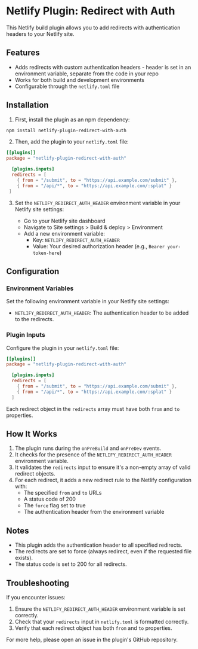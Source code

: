 # Netlify Plugin: Redirect with Auth

This Netlify build plugin allows you to add redirects with authentication headers to your Netlify site.

## Features

- Adds redirects with custom authentication headers - header is set in an environment variable, separate from the code in your repo
- Works for both build and development environments
- Configurable through the `netlify.toml` file

## Installation

1. First, install the plugin as an npm dependency:

```bash
npm install netlify-plugin-redirect-with-auth
```

2. Then, add the plugin to your `netlify.toml` file:

```toml
[[plugins]]
package = "netlify-plugin-redirect-with-auth"

  [plugins.inputs]
  redirects = [
    { from = "/submit", to = "https://api.example.com/submit" },
    { from = "/api/*", to = "https://api.example.com/:splat" }
 ]
```

3. Set the `NETLIFY_REDIRECT_AUTH_HEADER` environment variable in your Netlify site settings:

   - Go to your Netlify site dashboard
   - Navigate to Site settings > Build & deploy > Environment
   - Add a new environment variable:
     - Key: `NETLIFY_REDIRECT_AUTH_HEADER`
     - Value: Your desired authorization header (e.g., `Bearer your-token-here`)

## Configuration

### Environment Variables

Set the following environment variable in your Netlify site settings:

- `NETLIFY_REDIRECT_AUTH_HEADER`: The authentication header to be added to the redirects.

### Plugin Inputs

Configure the plugin in your `netlify.toml` file:

```toml
[[plugins]]
package = "netlify-plugin-redirect-with-auth"

  [plugins.inputs]
  redirects = [
    { from = "/submit", to = "https://api.example.com/submit" },
    { from = "/api/*", to = "https://api.example.com/:splat" }
  ]
```

Each redirect object in the `redirects` array must have both `from` and `to` properties.

## How It Works

1. The plugin runs during the `onPreBuild` and `onPreDev` events.
2. It checks for the presence of the `NETLIFY_REDIRECT_AUTH_HEADER` environment variable.
3. It validates the `redirects` input to ensure it's a non-empty array of valid redirect objects.
4. For each redirect, it adds a new redirect rule to the Netlify configuration with:
   - The specified `from` and `to` URLs
   - A status code of 200
   - The `force` flag set to true
   - The authentication header from the environment variable

## Notes

- This plugin adds the authentication header to all specified redirects.
- The redirects are set to force (always redirect, even if the requested file exists).
- The status code is set to 200 for all redirects.

## Troubleshooting

If you encounter issues:

1. Ensure the `NETLIFY_REDIRECT_AUTH_HEADER` environment variable is set correctly.
2. Check that your `redirects` input in `netlify.toml` is formatted correctly.
3. Verify that each redirect object has both `from` and `to` properties.

For more help, please open an issue in the plugin's GitHub repository.
